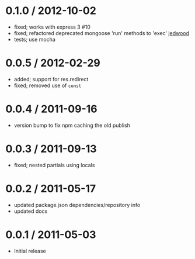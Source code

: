 
0.1.0 / 2012-10-02
==================

  * fixed; works with express 3 #10
  * fixed; refactored deprecated mongoose 'run' methods to 'exec' [jedwood](https://github.com/jedwood)
  * tests; use mocha

0.0.5 / 2012-02-29
==================

  * added; support for res.redirect
  * fixed; removed use of `const`

0.0.4 / 2011-09-16
==================

  * version bump to fix npm caching the old publish

0.0.3 / 2011-09-13
==================

  * fixed; nested partials using locals

0.0.2 / 2011-05-17
==================

  * updated package.json dependencies/repository info
  * updated docs

0.0.1 / 2011-05-03
==================

  * Initial release
